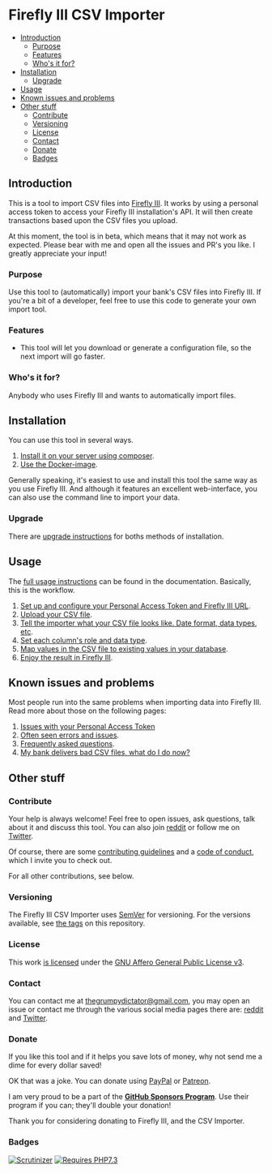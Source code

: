 # Firefly III CSV Importer

<!-- MarkdownTOC autolink="true" -->

- [Introduction](#introduction)
	- [Purpose](#purpose)
	- [Features](#features)
	- [Who's it for?](#whos-it-for)
- [Installation](#installation)
	- [Upgrade](#upgrade)
- [Usage](#usage)
- [Known issues and problems](#known-issues-and-problems)
- [Other stuff](#other-stuff)
	- [Contribute](#contribute)
	- [Versioning](#versioning)
	- [License](#license)
	- [Contact](#contact)
	- [Donate](#donate)
	- [Badges](#badges)

<!-- /MarkdownTOC -->

## Introduction

This is a tool to import CSV files into [Firefly III](https://github.com/firefly-iii/firefly-iii). It works by using a personal access token to access your Firefly III installation's API. It will then create transactions based upon the CSV files you upload.

At this moment, the tool is in beta, which means that it may not work as expected. Please bear with me and open all the issues and PR's you like. I greatly appreciate your input!

### Purpose

Use this tool to (automatically) import your bank's CSV files into Firefly III. If you're a bit of a developer, feel free to use this code to generate your own import tool.

### Features

* This tool will let you download or generate a configuration file, so the next import will go faster.

### Who's it for?

Anybody who uses Firefly III and wants to automatically import files.

## Installation

You can use this tool in several ways.

1. [Install it on your server using composer](https://firefly-iii.gitbook.io/firefly-iii-csv-importer/installing-and-running/self-hosted).
2. [Use the Docker-image](https://firefly-iii.gitbook.io/firefly-iii-csv-importer/installing-and-running/docker).

Generally speaking, it's easiest to use and install this tool the same way as you use Firefly III. And although it features an excellent web-interface, you can also use the command line to import your data.

### Upgrade

There are [upgrade instructions](https://firefly-iii.gitbook.io/firefly-iii-csv-importer/upgrading/upgrade) for boths methods of installation.

## Usage

The [full usage instructions](https://firefly-iii.gitbook.io/firefly-iii-csv-importer/) can be found in the documentation. Basically, this is the workflow.

1. [Set up and configure your Personal Access Token and Firefly III URL](https://firefly-iii.gitbook.io/firefly-iii-csv-importer/installing-and-running/configure).
2. [Upload your CSV file](https://firefly-iii.gitbook.io/firefly-iii-csv-importer/importing-data/upload).
3. [Tell the importer what your CSV file looks like. Date format, data types, etc](https://firefly-iii.gitbook.io/firefly-iii-csv-importer/importing-data/configure).
4. [Set each column's role and data type](https://firefly-iii.gitbook.io/firefly-iii-csv-importer/importing-data/roles).
5. [Map values in the CSV file to existing values in your database](https://firefly-iii.gitbook.io/firefly-iii-csv-importer/importing-data/map).
6. [Enjoy the result in Firefly III](https://github.com/firefly-iii/firefly-iii).

## Known issues and problems

Most people run into the same problems when importing data into Firefly III. Read more about those on the following pages:

1. [Issues with your Personal Access Token](https://firefly-iii.gitbook.io/firefly-iii-csv-importer/errors-and-trouble-shooting/token_errors)
1. [Often seen errors and issues](https://firefly-iii.gitbook.io/firefly-iii-csv-importer/errors-and-trouble-shooting/freq_errors).
2. [Frequently asked questions](https://firefly-iii.gitbook.io/firefly-iii-csv-importer/errors-and-trouble-shooting/freq_questions).
3. [My bank delivers bad CSV files, what do I do now?](https://firefly-iii.gitbook.io/firefly-iii-csv-importer/errors-and-trouble-shooting/bad_files)

## Other stuff

### Contribute

Your help is always welcome! Feel free to open issues, ask questions, talk about it and discuss this tool. You can also join [reddit](https://www.reddit.com/r/FireflyIII/) or follow me on [Twitter](https://twitter.com/Firefly_III).

Of course, there are some [contributing guidelines](https://github.com/firefly-iii/csv-importer/blob/master/.github/contributing.md) and a [code of conduct](https://github.com/firefly-iii/csv-importer/blob/master/.github/code_of_conduct.md), which I invite you to check out.

For all other contributions, see below.

### Versioning

The Firefly III CSV Importer uses [SemVer](https://semver.org/) for versioning. For the versions available, see [the tags](https://github.com/firefly-iii/csv-importer/tags) on this repository.

### License

This work [is licensed](https://github.com/firefly-iii/csv-importer/blob/master/LICENSE) under the [GNU Affero General Public License v3](https://www.gnu.org/licenses/agpl-3.0.html).

### Contact

You can contact me at [thegrumpydictator@gmail.com](mailto:thegrumpydictator@gmail.com), you may open an issue or contact me through the various social media pages there are: [reddit](https://www.reddit.com/r/FireflyIII/) and [Twitter](https://twitter.com/Firefly_III).

### Donate

If you like this tool and if it helps you save lots of money, why not send me a dime for every dollar saved!

OK that was a joke. You can donate using [PayPal](https://www.paypal.com/cgi-bin/webscr?cmd=_s-xclick&hosted_button_id=44UKUT455HUFA) or [Patreon](https://www.patreon.com/jc5).

I am very proud to be a part of the **[GitHub Sponsors Program](https://github.com/sponsors/JC5)**. Use their program if you can; they'll double your donation!

Thank you for considering donating to Firefly III, and the CSV Importer.

### Badges

[![Scrutinizer](https://img.shields.io/scrutinizer/g/firefly-iii/csv-importer.svg?style=flat-square)](https://scrutinizer-ci.com/g/firefly-iii/csv-importer/)
[![Requires PHP7.3](https://img.shields.io/badge/php-7.3-red.svg?style=flat-square)](https://secure.php.net/downloads.php)
